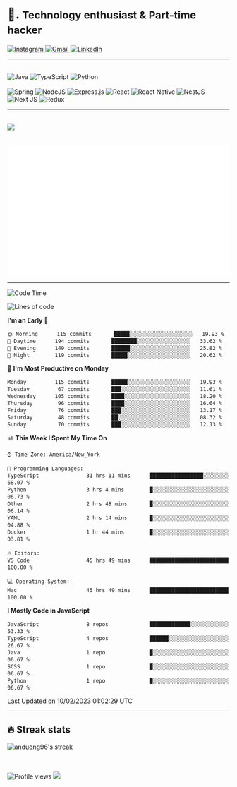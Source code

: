 <div align="left">
  <h1>👋. <small>Technology enthusiast & Part-time hacker</small></h1>

  <a href="https://www.instagram.com/ahdng">
    <img alt="Instagram" src="https://img.shields.io/badge/ahdng-%23E4405F.svg?style=for-the-badge&logo=Instagram&logoColor=white"/>
  </a>
  <a href="mailto:an.duongx@gmail.com">
    <img alt="Gmail" src="https://img.shields.io/badge/Gmail-D14836?style=for-the-badge&logo=gmail&logoColor=white" />
  </a>
  <a href="https://www.linkedin.com/in/ahdng">
    <img alt="LinkedIn" src="https://img.shields.io/badge/linkedin-%230077B5.svg?style=for-the-badge&logo=linkedin&logoColor=white"/>
  </a>

  <br/>
  <hr />
  <br/>

  <img alt="Java" src="https://img.shields.io/badge/java-%23ED8B00.svg?style=for-the-badge&logo=java&logoColor=white"/>
  <img alt="TypeScript" src="https://img.shields.io/badge/typescript-%23007ACC.svg?style=for-the-badge&logo=typescript&logoColor=white"/>
  <img alt="Python" src="https://img.shields.io/badge/python-%2314354C.svg?style=for-the-badge&logo=python&logoColor=white"/>

  <br />
  <br />
  <img alt="Spring" src="https://img.shields.io/badge/spring-%236DB33F.svg?style=for-the-badge&logo=spring&logoColor=white"/>
  <img alt="NodeJS" src="https://img.shields.io/badge/node.js-%2343853D.svg?style=for-the-badge&logo=node-dot-js&logoColor=white"/>
  <img alt="Express.js" src="https://img.shields.io/badge/express.js-%23404d59.svg?style=for-the-badge&logo=express&logoColor=%2361DAFB"/>
  <img alt="React" src="https://img.shields.io/badge/react-%2320232a.svg?style=for-the-badge&logo=react&logoColor=%2361DAFB"/>
  <img alt="React Native" src="https://img.shields.io/badge/react_native-%2320232a.svg?style=for-the-badge&logo=react&logoColor=%2361DAFB"/>
  <img alt="NestJS" src="https://img.shields.io/badge/nestjs-%23E0234E.svg?style=for-the-badge&logo=nestjs&logoColor=white" />
  <img alt="Next JS" src="https://img.shields.io/badge/nextjs-%23000000.svg?style=for-the-badge&logo=next.js&logoColor=white"/>
  <img alt="Redux" src="https://img.shields.io/badge/redux-%23593d88.svg?style=for-the-badge&logo=redux&logoColor=white"/>

  <br/>
  <hr />
  <br/>
  <img src="https://github-profile-trophy.vercel.app/?username=anduong96&theme=onedark" />
  <br/>
  <br/>

  ![Stats Overview](https://raw.githubusercontent.com/anduong96/github-stats-transparent/output/generated/overview.svg)

  <hr />
  
  <!--START_SECTION:waka-->
![Code Time](http://img.shields.io/badge/Code%20Time-3%2C632%20hrs%2034%20mins-blue)

![Lines of code](https://img.shields.io/badge/From%20Hello%20World%20I%27ve%20Written-98%20Thousand%20lines%20of%20code-blue)

**I'm an Early 🐤** 

```text
🌞 Morning      115 commits       █████░░░░░░░░░░░░░░░░░░░░   19.93 % 
🌆 Daytime      194 commits       ████████░░░░░░░░░░░░░░░░░   33.62 % 
🌃 Evening      149 commits       ██████░░░░░░░░░░░░░░░░░░░   25.82 % 
🌙 Night        119 commits       █████░░░░░░░░░░░░░░░░░░░░   20.62 % 

```
📅 **I'm Most Productive on Monday** 

```text
Monday         115 commits       █████░░░░░░░░░░░░░░░░░░░░   19.93 % 
Tuesday         67 commits       ███░░░░░░░░░░░░░░░░░░░░░░   11.61 % 
Wednesday      105 commits       ████░░░░░░░░░░░░░░░░░░░░░   18.20 % 
Thursday        96 commits       ████░░░░░░░░░░░░░░░░░░░░░   16.64 % 
Friday          76 commits       ███░░░░░░░░░░░░░░░░░░░░░░   13.17 % 
Saturday        48 commits       ██░░░░░░░░░░░░░░░░░░░░░░░   08.32 % 
Sunday          70 commits       ███░░░░░░░░░░░░░░░░░░░░░░   12.13 % 

```


📊 **This Week I Spent My Time On** 

```text
⌚︎ Time Zone: America/New_York

💬 Programming Languages: 
TypeScript               31 hrs 11 mins      █████████████████░░░░░░░░   68.07 % 
Python                   3 hrs 4 mins        █░░░░░░░░░░░░░░░░░░░░░░░░   06.73 % 
Other                    2 hrs 48 mins       █░░░░░░░░░░░░░░░░░░░░░░░░   06.14 % 
YAML                     2 hrs 14 mins       █░░░░░░░░░░░░░░░░░░░░░░░░   04.88 % 
Docker                   1 hr 44 mins        █░░░░░░░░░░░░░░░░░░░░░░░░   03.81 % 

🔥 Editors: 
VS Code                  45 hrs 49 mins      █████████████████████████   100.00 % 

💻 Operating System: 
Mac                      45 hrs 49 mins      █████████████████████████   100.00 % 

```

**I Mostly Code in JavaScript** 

```text
JavaScript               8 repos             █████████████░░░░░░░░░░░░   53.33 % 
TypeScript               4 repos             ██████░░░░░░░░░░░░░░░░░░░   26.67 % 
Java                     1 repo              █░░░░░░░░░░░░░░░░░░░░░░░░   06.67 % 
SCSS                     1 repo              █░░░░░░░░░░░░░░░░░░░░░░░░   06.67 % 
Python                   1 repo              █░░░░░░░░░░░░░░░░░░░░░░░░   06.67 % 

```



 Last Updated on 10/02/2023 01:02:29 UTC
<!--END_SECTION:waka-->
  
  <hr />

  <h2>🔥 Streak stats</h2>
  <img alt="anduong96's streak" src="https://github-readme-streak-stats.herokuapp.com/?user=anduong96&theme=monokai-metallian&hide_border=true"/>
</div>
<br/>
<br/>

![Profile views](https://gpvc.arturio.dev/anduong96)
![](https://hit.yhype.me/github/profile?user_id=13195989)
